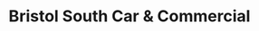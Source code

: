---
title: "Bristol South Car & Commercial"
url: /bristol/bristol-south-car-und-commercial/
shop: Autowerkstatt
---